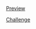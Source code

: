 [Preview](https://6551e79732c38232fc709708--cerulean-liger-7888af.netlify.app/)

[Challenge](https://devchallenges.io/challenge/27)
